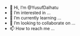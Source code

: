 - 👋 Hi, I’m @YusufDalhatu
- 👀 I’m interested in ...
- 🌱 I’m currently learning ...
- 💞️ I’m looking to collaborate on ...
- 📫 How to reach me ...

<!---
YusufDalhatu/YusufDalhatu is a ✨ special ✨ repository because its `README.md` (this file) appears on your GitHub profile.
You can click the Preview link to take a look at your changes.
--->
